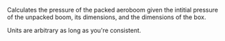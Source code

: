 Calculates the pressure of the packed aeroboom given the intitial pressure of the unpacked boom, its dimensions, and the dimensions of the box.

Units are arbitrary as long as you're consistent.

